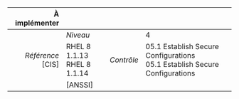 
|           À implémenter    |    |    |    |
|----------------:|:---|---:|:---|
|                 |*Niveau*|| 4 |
|*Référence* [CIS]| RHEL 8 1.1.13<br>RHEL 8 1.1.14 |*Contrôle*| 05.1 Establish Secure Configurations<br>05.1 Establish Secure Configurations |
|                 |[ANSSI] ||  |

